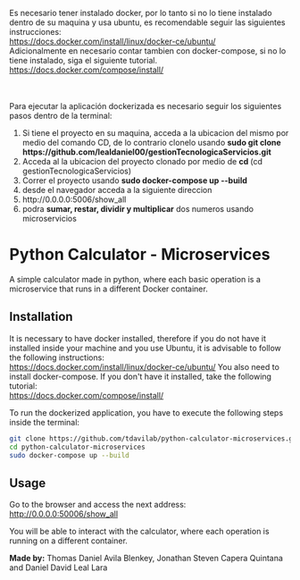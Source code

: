 
Es necesario tener instalado docker, por lo tanto si no lo tiene instalado dentro de su maquina y usa ubuntu, es recomendable seguir las siguientes instrucciones: </br>
https://docs.docker.com/install/linux/docker-ce/ubuntu/ </br>
Adicionalmente en necesario contar tambien con docker-compose, si no lo tiene instalado, siga el siguiente tutorial. </br>
https://docs.docker.com/compose/install/ </br>

</br>
</br>
Para ejecutar la aplicación dockerizada es necesario seguir los siguientes pasos dentro de la terminal:
<ol>
  <li> Si tiene el proyecto en su maquina, acceda a la ubicacion del mismo por medio del comando CD, de lo contrario clonelo usando <b> sudo git clone https://github.com/lealdaniel00/gestionTecnologicaServicios.git </b> </li>
  <li> Acceda al la ubicacion del proyecto clonado por medio de <b>cd </b>  (cd gestionTecnologicaServicios)</li>
  <li> Correr el proyecto usando <b>sudo docker-compose up --build</b> </li>
  <li> desde el navegador acceda a la siguiente direccion </li>
  <li> http://0.0.0.0:5006/show_all </li>
  <li> podra <b>sumar, restar, dividir y multiplicar</b> dos numeros usando microservicios </li>
</ol>



# Python Calculator - Microservices
A simple calculator made in python, where each basic operation is a microservice that runs in a different Docker container. 

## Installation
It is necessary to have docker installed, therefore if you do not have it installed inside your machine and you use Ubuntu, it is advisable to follow the following instructions: </br>
https://docs.docker.com/install/linux/docker-ce/ubuntu/
You also need to install docker-compose. If you don't have it installed, take the following tutorial: </br>
https://docs.docker.com/compose/install/


To run the dockerized application, you have to execute the following steps inside the terminal:

```sh
git clone https://github.com/tdavilab/python-calculator-microservices.git
cd python-calculator-microservices
sudo docker-compose up --build
```

## Usage

Go to the browser and access the next address:
http://0.0.0.0:50006/show_all

You will be able to interact with the calculator, where each operation is running on a different container.

**Made by:**
Thomas Daniel Avila Blenkey, Jonathan Steven Capera Quintana and Daniel David Leal Lara
